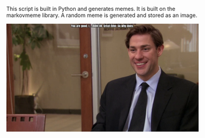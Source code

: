This script is built in Python and generates memes.
It is built on the markovmeme library.
A random meme is generated and stored as an image.

![markovmeme](markovmeme.png)

